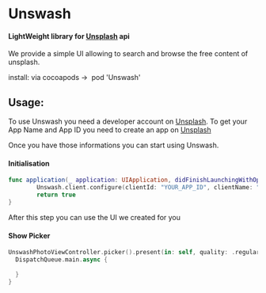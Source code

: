 # Unswash
#### LightWeight library for [Unsplash](https://unsplash.com) api

We provide a simple UI allowing to search and browse the free content of unsplash.

install: via cocoapods ->  pod 'Unswash'

## Usage: 

To use Unswash you need a developer account on [Unsplash](https://unsplash.com/developers).
To get your App Name and App ID you need to create an app on [Unsplash](https://unsplash.com/oauth/applications)

Once you have those informations you can start using Unswash.

#### Initialisation
``` swift
func application(_ application: UIApplication, didFinishLaunchingWithOptions launchOptions: [UIApplicationLaunchOptionsKey: Any]?) -> Bool {
        Unswash.client.configure(clientId: "YOUR_APP_ID", clientName: "YOUR_APP_NAME")
        return true
}
```

After this step you can use the UI we created for you 


#### Show Picker
```swift
UnswashPhotoViewController.picker().present(in: self, quality: .regular) { image, url in
  DispatchQueue.main.async {
                
  }
}
```

